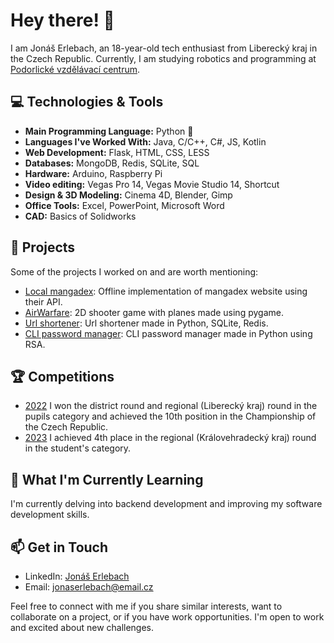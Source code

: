 # Hey there! 👋

I am Jonáš Erlebach, an 18-year-old tech enthusiast from Liberecký kraj in the Czech Republic. Currently, I am studying robotics and programming at [Podorlické vzdělávací centrum](https://www.sspvc.cz/).
## 💻 Technologies & Tools
- **Main Programming Language:** Python 🐍
- **Languages I've Worked With:** Java, C/C++, C#, JS, Kotlin
- **Web Development:** Flask, HTML, CSS, LESS
- **Databases:** MongoDB, Redis, SQLite, SQL
- **Hardware:** Arduino, Raspberry Pi
- **Video editing:** Vegas Pro 14, Vegas Movie Studio 14, Shortcut
- **Design & 3D Modeling:** Cinema 4D, Blender, Gimp
- **Office Tools:** Excel, PowerPoint, Microsoft Word
- **CAD:** Basics of Solidworks

## 🚀 Projects
Some of the projects I worked on and are worth mentioning:
- [Local mangadex](https://github.com/jonasek369/local-mdx-public): Offline implementation of mangadex website using their API.
- [AirWarfare](https://github.com/jonasek369/Plane-Game): 2D shooter game with planes made using pygame.
- [Url shortener](https://github.com/jonasek369/url-shortener): Url shortener made in Python, SQLite, Redis.
- [CLI password manager](https://github.com/jonasek369/python-password-manager): CLI password manager made in Python using RSA.

## 🏆 Competitions
- [2022](https://www.talentovani.cz/souteze/soutez-v-programovani/archive) I won the district round and regional (Liberecký kraj) round in the pupils category and achieved the 10th position in the Championship of the Czech Republic.
- [2023](https://www.talentovani.cz/souteze/soutez-v-programovani/archive) I achieved 4th place in the regional (Královehradecký kraj) round in the student's category.


## 🌱 What I'm Currently Learning
I'm currently delving into backend development and improving my software development skills.

## 📫 Get in Touch
- LinkedIn: [Jonáš Erlebach](https://www.linkedin.com/in/jon%C3%A1%C5%A1-erlebach-60a8561b4/)
- Email: jonaserlebach@email.cz

Feel free to connect with me if you share similar interests, want to collaborate on a project, or if you have work opportunities. I'm open to work and excited about new challenges.
